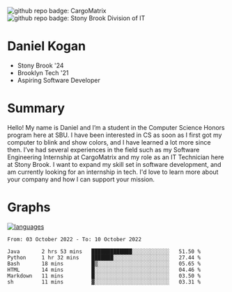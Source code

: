 ![github repo badge: CargoMatrix](https://img.shields.io/badge/CargoMatrix--181717?color=blue)
![github repo badge: Stony Brook Division of IT](https://img.shields.io/badge/Stony%20Brook%20Division%20of%20IT--181717?color=red)
# Daniel Kogan

- Stony Brook '24
- Brooklyn Tech '21
- Aspiring Software Developer

# Summary

Hello! My name is Daniel and I’m a student in the Computer Science Honors program here at SBU. I have been interested in CS as soon as I first got my computer to blink and show colors, and I have learned a lot more since then. I’ve had several experiences in the field such as my Software Engineering Internship at CargoMatrix and my role as an IT Technician here at Stony Brook. I want to expand my skill set in software development, and am currently looking for an internship in tech. I'd love to learn more about your company and how I can support your mission.

# Graphs

<div style="width: 100%">

[![languages](https://github-readme-stats.vercel.app/api/top-langs/?username=daminals&langs_count=8&hide=html&layout=compact)](https://github-readme-stats.vercel.app/api/top-langs/?username=daminals&langs_count=8&hide=html&layout=compact)
</div>

<!--START_SECTION:waka-->

```text
From: 03 October 2022 - To: 10 October 2022

Java       2 hrs 53 mins   █████████████░░░░░░░░░░░░   51.50 %
Python     1 hr 32 mins    ███████░░░░░░░░░░░░░░░░░░   27.44 %
Bash       18 mins         █▒░░░░░░░░░░░░░░░░░░░░░░░   05.65 %
HTML       14 mins         █░░░░░░░░░░░░░░░░░░░░░░░░   04.46 %
Markdown   11 mins         █░░░░░░░░░░░░░░░░░░░░░░░░   03.50 %
sh         11 mins         ▓░░░░░░░░░░░░░░░░░░░░░░░░   03.31 %
```

<!--END_SECTION:waka-->
